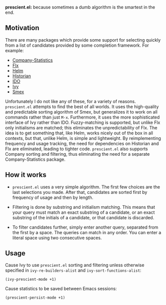 **prescient.el:** because sometimes a dumb algorithm is the smartest
in the end.

## Motivation

There are many packages which provide some support for selecting
quickly from a list of candidates provided by some completion
framework. For example:

* [Company-Statistics]
* [Flx]
* [Helm]
* [Historian]
* [IDO]
* [Ivy]
* [Smex]

Unfortunately I do not like any of these, for a variety of reasons.
`prescient.el` attempts to find the best of all worlds. It uses the
high-quality and predictable sorting algorithm of Smex, but
generalizes it to work on all commands rather than just `M-x`.
Furthermore, it uses the more sophisticated interface of Ivy rather
than IDO. Fuzzy-matching is supported, but unlike Flx only initialisms
are matched; this eliminates the unpredictability of Flx. The idea is
to get something that, like Helm, works nicely out of the box in all
contexts, but that, unlike Helm, is simple and lightweight. By
reimplementing frequency and usage tracking, the need for dependencies
on Historian and Flx are eliminated, leading to tighter code.
`prescient.el` also supports Company sorting and filtering, thus
eliminating the need for a separate Company-Statistics package.

## How it works

* `prescient.el` uses a very simple algorithm. The first few choices
  are the last selections you made. After that, candidates are sorted
  first by frequency of usage and then by length.

* Filtering is done by substring and initialism matching. This means
  that your query must match an exact substring of a candidate, or an
  exact substring of the initials of a candidate, or that candidate is
  discarded.

* To filter candidates further, simply enter another query, separated
  from the first by a space. The queries can match in any order. You
  can enter a literal space using two consecutive spaces.

## Usage

Cause Ivy to use `prescient.el` sorting and filtering unless otherwise
specified in `ivy-re-builders-alist` and `ivy-sort-functions-alist`:

    (ivy-prescient-mode +1)

Cause statistics to be saved between Emacs sessions:

    (prescient-persist-mode +1)

[company-statistics]: https://github.com/company-mode/company-statistics
[flx]: https://github.com/lewang/flx
[helm]: https://github.com/emacs-helm/helm
[historian]: https://github.com/PythonNut/historian.el
[ido]: https://www.gnu.org/software/emacs/manual/ido.html
[ivy]: https://github.com/abo-abo/swiper#ivy
[smex]: https://github.com/nonsequitur/smex
[straight.el]: https://github.com/raxod502/straight.el
